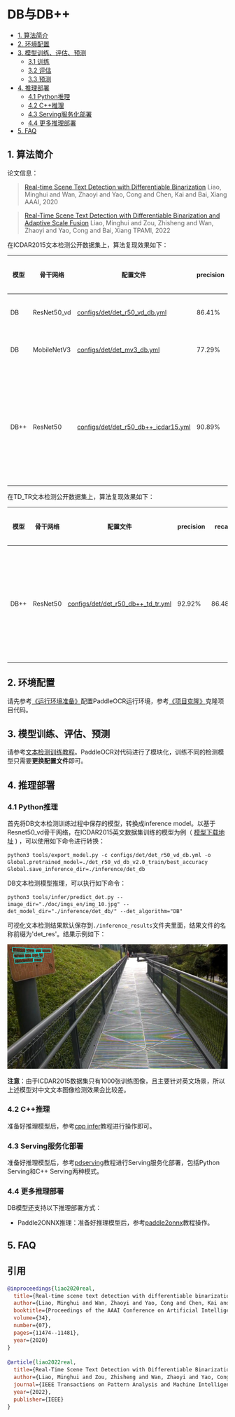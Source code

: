 # DB与DB++

- [1. 算法简介](#1)
- [2. 环境配置](#2)
- [3. 模型训练、评估、预测](#3)
    - [3.1 训练](#3-1)
    - [3.2 评估](#3-2)
    - [3.3 预测](#3-3)
- [4. 推理部署](#4)
    - [4.1 Python推理](#4-1)
    - [4.2 C++推理](#4-2)
    - [4.3 Serving服务化部署](#4-3)
    - [4.4 更多推理部署](#4-4)
- [5. FAQ](#5)

<a name="1"></a>

## 1. 算法简介

论文信息：
> [Real-time Scene Text Detection with Differentiable Binarization](https://arxiv.org/abs/1911.08947)
> Liao, Minghui and Wan, Zhaoyi and Yao, Cong and Chen, Kai and Bai, Xiang
> AAAI, 2020

> [Real-Time Scene Text Detection with Differentiable Binarization and Adaptive Scale Fusion](https://arxiv.org/abs/2202.10304)
> Liao, Minghui and Zou, Zhisheng and Wan, Zhaoyi and Yao, Cong and Bai, Xiang
> TPAMI, 2022


在ICDAR2015文本检测公开数据集上，算法复现效果如下：

| 模型   | 骨干网络        | 配置文件                                                                               | precision | recall | Hmean  | 下载链接                                                                                                                                                                                                           |
|------|-------------|------------------------------------------------------------------------------------|-----------|--------|--------|----------------------------------------------------------------------------------------------------------------------------------------------------------------------------------------------------------------|
| DB   | ResNet50_vd | [configs/det/det_r50_vd_db.yml](../../configs/det/det_r50_vd_db.yml)               | 86.41%    | 78.72% | 82.38% | [训练模型](https://paddleocr.bj.bcebos.com/dygraph_v2.0/en/det_r50_vd_db_v2.0_train.tar)                                                                                                                           |
| DB   | MobileNetV3 | [configs/det/det_mv3_db.yml](../../configs/det/det_mv3_db.yml)                     | 77.29%    | 73.08% | 75.12% | [训练模型](https://paddleocr.bj.bcebos.com/dygraph_v2.0/en/det_mv3_db_v2.0_train.tar)                                                                                                                              |
| DB++ | ResNet50    | [configs/det/det_r50_db++_icdar15.yml](../../configs/det/det_r50_db++_icdar15.yml) | 90.89%    | 82.66% | 86.58% | [合成数据预训练模型](https://paddleocr.bj.bcebos.com/dygraph_v2.1/en_det/ResNet50_dcn_asf_synthtext_pretrained.pdparams)/[训练模型](https://paddleocr.bj.bcebos.com/dygraph_v2.1/en_det/det_r50_db%2B%2B_icdar15_train.tar) |

在TD_TR文本检测公开数据集上，算法复现效果如下：

| 模型   | 骨干网络     | 配置文件                                                                           | precision | recall | Hmean  | 下载链接                                                                                                                                                                                                         |
|------|----------|--------------------------------------------------------------------------------|-----------|--------|--------|--------------------------------------------------------------------------------------------------------------------------------------------------------------------------------------------------------------|
| DB++ | ResNet50 | [configs/det/det_r50_db++_td_tr.yml](../../configs/det/det_r50_db++_td_tr.yml) | 92.92%    | 86.48% | 89.58% | [合成数据预训练模型](https://paddleocr.bj.bcebos.com/dygraph_v2.1/en_det/ResNet50_dcn_asf_synthtext_pretrained.pdparams)/[训练模型](https://paddleocr.bj.bcebos.com/dygraph_v2.1/en_det/det_r50_db%2B%2B_td_tr_train.tar) |

<a name="2"></a>

## 2. 环境配置

请先参考[《运行环境准备》](./environment.md)配置PaddleOCR运行环境，参考[《项目克隆》](./clone.md)克隆项目代码。

<a name="3"></a>

## 3. 模型训练、评估、预测

请参考[文本检测训练教程](./detection.md)。PaddleOCR对代码进行了模块化，训练不同的检测模型只需要**更换配置文件**即可。

<a name="4"></a>

## 4. 推理部署

<a name="4-1"></a>

### 4.1 Python推理

首先将DB文本检测训练过程中保存的模型，转换成inference
model。以基于Resnet50_vd骨干网络，在ICDAR2015英文数据集训练的模型为例（ [模型下载地址](https://paddleocr.bj.bcebos.com/dygraph_v2.0/en/det_r50_vd_db_v2.0_train.tar) )
，可以使用如下命令进行转换：

```shell
python3 tools/export_model.py -c configs/det/det_r50_vd_db.yml -o Global.pretrained_model=./det_r50_vd_db_v2.0_train/best_accuracy  Global.save_inference_dir=./inference/det_db
```

DB文本检测模型推理，可以执行如下命令：

```shell
python3 tools/infer/predict_det.py --image_dir="./doc/imgs_en/img_10.jpg" --det_model_dir="./inference/det_db/" --det_algorithm="DB"
```

可视化文本检测结果默认保存到`./inference_results`文件夹里面，结果文件的名称前缀为'det_res'。结果示例如下：

![](../imgs_results/det_res_img_10_db.jpg)

**注意**：由于ICDAR2015数据集只有1000张训练图像，且主要针对英文场景，所以上述模型对中文文本图像检测效果会比较差。

<a name="4-2"></a>

### 4.2 C++推理

准备好推理模型后，参考[cpp infer](../../deploy/cpp_infer/)教程进行操作即可。

<a name="4-3"></a>

### 4.3 Serving服务化部署

准备好推理模型后，参考[pdserving](../../deploy/pdserving/)教程进行Serving服务化部署，包括Python Serving和C++ Serving两种模式。

<a name="4-4"></a>

### 4.4 更多推理部署

DB模型还支持以下推理部署方式：

- Paddle2ONNX推理：准备好推理模型后，参考[paddle2onnx](../../deploy/paddle2onnx/)教程操作。

<a name="5"></a>

## 5. FAQ

## 引用

```bibtex
@inproceedings{liao2020real,
  title={Real-time scene text detection with differentiable binarization},
  author={Liao, Minghui and Wan, Zhaoyi and Yao, Cong and Chen, Kai and Bai, Xiang},
  booktitle={Proceedings of the AAAI Conference on Artificial Intelligence},
  volume={34},
  number={07},
  pages={11474--11481},
  year={2020}
}

@article{liao2022real,
  title={Real-Time Scene Text Detection with Differentiable Binarization and Adaptive Scale Fusion},
  author={Liao, Minghui and Zou, Zhisheng and Wan, Zhaoyi and Yao, Cong and Bai, Xiang},
  journal={IEEE Transactions on Pattern Analysis and Machine Intelligence},
  year={2022},
  publisher={IEEE}
}
```
